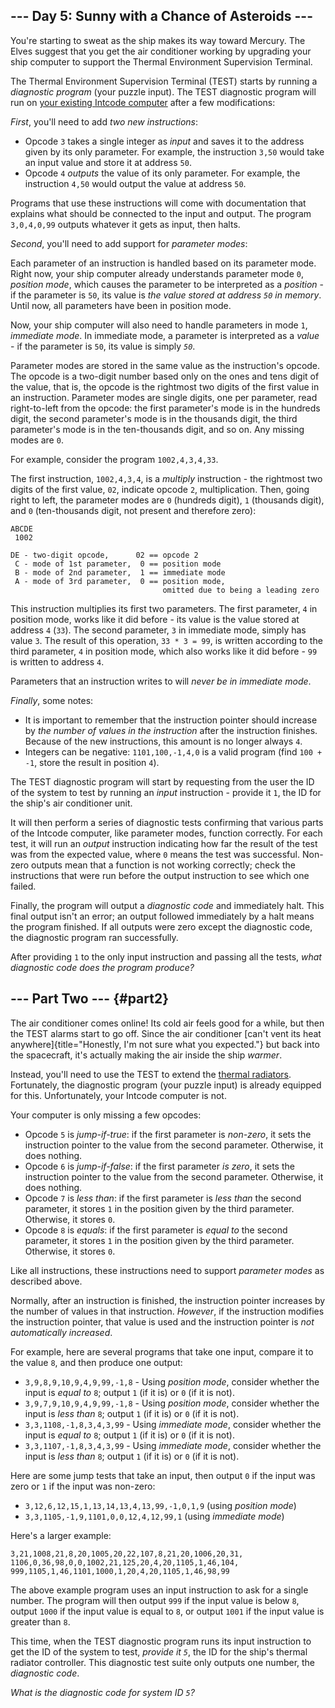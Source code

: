 \-\-- Day 5: Sunny with a Chance of Asteroids \-\--
---------------------------------------------------

You\'re starting to sweat as the ship makes its way toward Mercury. The
Elves suggest that you get the air conditioner working by upgrading your
ship computer to support the Thermal Environment Supervision Terminal.

The Thermal Environment Supervision Terminal (TEST) starts by running a
*diagnostic program* (your puzzle input). The TEST diagnostic program
will run on [your existing Intcode computer](2) after a few
modifications:

*First*, you\'ll need to add *two new instructions*:

-   Opcode `3` takes a single integer as *input* and saves it to the
    address given by its only parameter. For example, the instruction
    `3,50` would take an input value and store it at address `50`.
-   Opcode `4` *outputs* the value of its only parameter. For example,
    the instruction `4,50` would output the value at address `50`.

Programs that use these instructions will come with documentation that
explains what should be connected to the input and output. The program
`3,0,4,0,99` outputs whatever it gets as input, then halts.

*Second*, you\'ll need to add support for *parameter modes*:

Each parameter of an instruction is handled based on its parameter mode.
Right now, your ship computer already understands parameter mode `0`,
*position mode*, which causes the parameter to be interpreted as a
*position* - if the parameter is `50`, its value is *the value stored at
address `50` in memory*. Until now, all parameters have been in position
mode.

Now, your ship computer will also need to handle parameters in mode `1`,
*immediate mode*. In immediate mode, a parameter is interpreted as a
*value* - if the parameter is `50`, its value is simply *`50`*.

Parameter modes are stored in the same value as the instruction\'s
opcode. The opcode is a two-digit number based only on the ones and tens
digit of the value, that is, the opcode is the rightmost two digits of
the first value in an instruction. Parameter modes are single digits,
one per parameter, read right-to-left from the opcode: the first
parameter\'s mode is in the hundreds digit, the second parameter\'s mode
is in the thousands digit, the third parameter\'s mode is in the
ten-thousands digit, and so on. Any missing modes are `0`.

For example, consider the program `1002,4,3,4,33`.

The first instruction, `1002,4,3,4`, is a *multiply* instruction - the
rightmost two digits of the first value, `02`, indicate opcode `2`,
multiplication. Then, going right to left, the parameter modes are `0`
(hundreds digit), `1` (thousands digit), and `0` (ten-thousands digit,
not present and therefore zero):

    ABCDE
     1002

    DE - two-digit opcode,      02 == opcode 2
     C - mode of 1st parameter,  0 == position mode
     B - mode of 2nd parameter,  1 == immediate mode
     A - mode of 3rd parameter,  0 == position mode,
                                      omitted due to being a leading zero

This instruction multiplies its first two parameters. The first
parameter, `4` in position mode, works like it did before - its value is
the value stored at address `4` (`33`). The second parameter, `3` in
immediate mode, simply has value `3`. The result of this operation,
`33 * 3 = 99`, is written according to the third parameter, `4` in
position mode, which also works like it did before - `99` is written to
address `4`.

Parameters that an instruction writes to will *never be in immediate
mode*.

*Finally*, some notes:

-   It is important to remember that the instruction pointer should
    increase by *the number of values in the instruction* after the
    instruction finishes. Because of the new instructions, this amount
    is no longer always `4`.
-   Integers can be negative: `1101,100,-1,4,0` is a valid program (find
    `100 + -1`, store the result in position `4`).

The TEST diagnostic program will start by requesting from the user the
ID of the system to test by running an *input* instruction - provide it
`1`, the ID for the ship\'s air conditioner unit.

It will then perform a series of diagnostic tests confirming that
various parts of the Intcode computer, like parameter modes, function
correctly. For each test, it will run an *output* instruction indicating
how far the result of the test was from the expected value, where `0`
means the test was successful. Non-zero outputs mean that a function is
not working correctly; check the instructions that were run before the
output instruction to see which one failed.

Finally, the program will output a *diagnostic code* and immediately
halt. This final output isn\'t an error; an output followed immediately
by a halt means the program finished. If all outputs were zero except
the diagnostic code, the diagnostic program ran successfully.

After providing `1` to the only input instruction and passing all the
tests, *what diagnostic code does the program produce?*

\-\-- Part Two \-\-- {#part2}
--------------------

The air conditioner comes online! Its cold air feels good for a while,
but then the TEST alarms start to go off. Since the air conditioner
[can\'t vent its heat
anywhere]{title="Honestly, I'm not sure what you expected."} but back
into the spacecraft, it\'s actually making the air inside the ship
*warmer*.

Instead, you\'ll need to use the TEST to extend the [thermal
radiators](https://en.wikipedia.org/wiki/Spacecraft_thermal_control).
Fortunately, the diagnostic program (your puzzle input) is already
equipped for this. Unfortunately, your Intcode computer is not.

Your computer is only missing a few opcodes:

-   Opcode `5` is *jump-if-true*: if the first parameter is *non-zero*,
    it sets the instruction pointer to the value from the second
    parameter. Otherwise, it does nothing.
-   Opcode `6` is *jump-if-false*: if the first parameter *is zero*, it
    sets the instruction pointer to the value from the second parameter.
    Otherwise, it does nothing.
-   Opcode `7` is *less than*: if the first parameter is *less than* the
    second parameter, it stores `1` in the position given by the third
    parameter. Otherwise, it stores `0`.
-   Opcode `8` is *equals*: if the first parameter is *equal to* the
    second parameter, it stores `1` in the position given by the third
    parameter. Otherwise, it stores `0`.

Like all instructions, these instructions need to support *parameter
modes* as described above.

Normally, after an instruction is finished, the instruction pointer
increases by the number of values in that instruction. *However*, if the
instruction modifies the instruction pointer, that value is used and the
instruction pointer is *not automatically increased*.

For example, here are several programs that take one input, compare it
to the value `8`, and then produce one output:

-   `3,9,8,9,10,9,4,9,99,-1,8` - Using *position mode*, consider whether
    the input is *equal to* `8`; output `1` (if it is) or `0` (if it is
    not).
-   `3,9,7,9,10,9,4,9,99,-1,8` - Using *position mode*, consider whether
    the input is *less than* `8`; output `1` (if it is) or `0` (if it is
    not).
-   `3,3,1108,-1,8,3,4,3,99` - Using *immediate mode*, consider whether
    the input is *equal to* `8`; output `1` (if it is) or `0` (if it is
    not).
-   `3,3,1107,-1,8,3,4,3,99` - Using *immediate mode*, consider whether
    the input is *less than* `8`; output `1` (if it is) or `0` (if it is
    not).

Here are some jump tests that take an input, then output `0` if the
input was zero or `1` if the input was non-zero:

-   `3,12,6,12,15,1,13,14,13,4,13,99,-1,0,1,9` (using *position mode*)
-   `3,3,1105,-1,9,1101,0,0,12,4,12,99,1` (using *immediate mode*)

Here\'s a larger example:

    3,21,1008,21,8,20,1005,20,22,107,8,21,20,1006,20,31,
    1106,0,36,98,0,0,1002,21,125,20,4,20,1105,1,46,104,
    999,1105,1,46,1101,1000,1,20,4,20,1105,1,46,98,99

The above example program uses an input instruction to ask for a single
number. The program will then output `999` if the input value is below
`8`, output `1000` if the input value is equal to `8`, or output `1001`
if the input value is greater than `8`.

This time, when the TEST diagnostic program runs its input instruction
to get the ID of the system to test, *provide it `5`*, the ID for the
ship\'s thermal radiator controller. This diagnostic test suite only
outputs one number, the *diagnostic code*.

*What is the diagnostic code for system ID `5`?*
